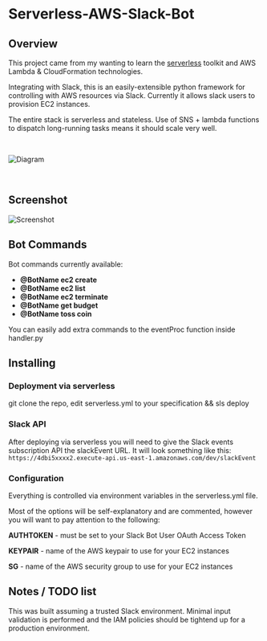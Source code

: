 # Serverless-AWS-Slack-Bot

## Overview
This project came from my wanting to learn the [serverless](https://www.serverless.com) toolkit and AWS Lambda & CloudFormation technologies.

Integrating with Slack, this is an easily-extensible python framework for controlling with AWS resources via Slack. Currently it allows slack users to provision EC2 instances. 

The entire stack is serverless and stateless. Use of SNS + lambda functions to dispatch long-running tasks means it should scale very well.

&nbsp;

![Diagram](https://raw.githubusercontent.com/richstokes/Serverless-AWS-Slack-Bot/master/diagram.jpg)

&nbsp;


## Screenshot
![Screenshot](https://raw.githubusercontent.com/richstokes/Serverless-AWS-Slack-Bot/master/screenshot.png)

## Bot Commands
Bot commands currently available:

* **@BotName ec2 create**
* **@BotName ec2 list**
* **@BotName ec2 terminate <instance-id>**
* **@BotName get budget**
* **@BotName toss coin**

You can easily add extra commands to the eventProc function inside handler.py


## Installing

### Deployment via serverless

git clone the repo, edit serverless.yml to your specification && sls deploy

### Slack API

After deploying via serverless you will need to give the Slack events subscription API the slackEvent URL. It will look something like this:
`https://4dbi5xxxx2.execute-api.us-east-1.amazonaws.com/dev/slackEvent`


### Configuration

Everything is controlled via environment variables in the serverless.yml file.

Most of the options will be self-explanatory and are commented, however you will want to pay attention to the following:

**AUTHTOKEN** - must be set to your Slack Bot User OAuth Access Token

**KEYPAIR** - name of the AWS keypair to use for your EC2 instances

**SG** - name of the AWS security group to use for your EC2 instances



## Notes / TODO list
This was built assuming a trusted Slack environment. Minimal input validation is performed and the IAM policies should be tightend up for a production environment.
